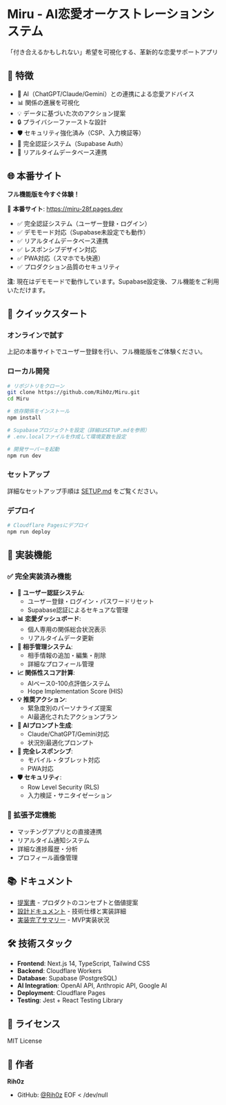 # Miru - AI恋愛オーケストレーションシステム

「付き合えるかもしれない」希望を可視化する、革新的な恋愛サポートアプリ

## 🌟 特徴

- 🤖 AI（ChatGPT/Claude/Gemini）との連携による恋愛アドバイス
- 📊 関係の進展を可視化
- 💡 データに基づいた次のアクション提案
- 🔒 プライバシーファーストな設計
- 🛡️ セキュリティ強化済み（CSP、入力検証等）
- 🔐 完全認証システム（Supabase Auth）
- 📱 リアルタイムデータベース連携

## 🌐 本番サイト

**フル機能版を今すぐ体験！**

🔗 **本番サイト**: https://miru-28f.pages.dev

- ✅ 完全認証システム（ユーザー登録・ログイン）
- ✅ デモモード対応（Supabase未設定でも動作）
- ✅ リアルタイムデータベース連携
- ✅ レスポンシブデザイン対応
- ✅ PWA対応（スマホでも快適）
- ✅ プロダクション品質のセキュリティ

**注**: 現在はデモモードで動作しています。Supabase設定後、フル機能をご利用いただけます。

## 🚀 クイックスタート

### オンラインで試す
上記の本番サイトでユーザー登録を行い、フル機能版をご体験ください。

### ローカル開発
```bash
# リポジトリをクローン
git clone https://github.com/Rih0z/Miru.git
cd Miru

# 依存関係をインストール
npm install

# Supabaseプロジェクトを設定（詳細はSETUP.mdを参照）
# .env.localファイルを作成して環境変数を設定

# 開発サーバーを起動
npm run dev
```

### セットアップ
詳細なセットアップ手順は [SETUP.md](SETUP.md) をご覧ください。

### デプロイ
```bash
# Cloudflare Pagesにデプロイ
npm run deploy
```

## 🎯 実装機能

### ✅ 完全実装済み機能
- **🔐 ユーザー認証システム**: 
  - ユーザー登録・ログイン・パスワードリセット
  - Supabase認証によるセキュアな管理
- **📊 恋愛ダッシュボード**: 
  - 個人専用の関係総合状況表示
  - リアルタイムデータ更新
- **👥 相手管理システム**: 
  - 相手情報の追加・編集・削除
  - 詳細なプロフィール管理
- **📈 関係性スコア計算**: 
  - AIベース0-100点評価システム
  - Hope Implementation Score (HIS)
- **💡 推奨アクション**: 
  - 緊急度別のパーソナライズ提案
  - AI最適化されたアクションプラン
- **🎯 AIプロンプト生成**: 
  - Claude/ChatGPT/Gemini対応
  - 状況別最適化プロンプト
- **📱 完全レスポンシブ**: 
  - モバイル・タブレット対応
  - PWA対応
- **🛡️ セキュリティ**: 
  - Row Level Security (RLS)
  - 入力検証・サニタイゼーション

### 🚧 拡張予定機能
- マッチングアプリとの直接連携
- リアルタイム通知システム
- 詳細な進捗履歴・分析
- プロフィール画像管理

## 📚 ドキュメント

- [提案書](proposal.md) - プロダクトのコンセプトと価値提案
- [設計ドキュメント](document/) - 技術仕様と実装詳細
- [実装完了サマリー](document/message/implementation-summary.md) - MVP実装状況

## 🛠 技術スタック

- **Frontend**: Next.js 14, TypeScript, Tailwind CSS
- **Backend**: Cloudflare Workers
- **Database**: Supabase (PostgreSQL)
- **AI Integration**: OpenAI API, Anthropic API, Google AI
- **Deployment**: Cloudflare Pages
- **Testing**: Jest + React Testing Library

## 📝 ライセンス

MIT License

## 👤 作者

**Rih0z**

- GitHub: [@Rih0z](https://github.com/Rih0z)
EOF < /dev/null